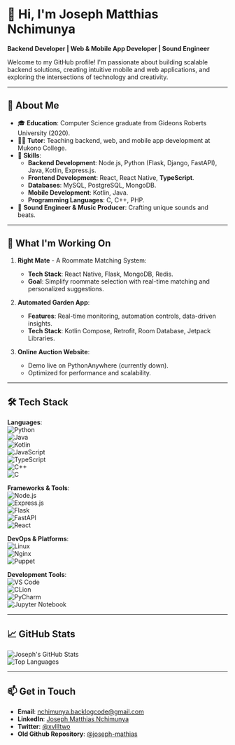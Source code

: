 # 👋 Hi, I'm **Joseph Matthias Nchimunya**  

**Backend Developer | Web & Mobile App Developer | Sound Engineer**  

Welcome to my GitHub profile! I'm passionate about building scalable backend solutions, creating intuitive mobile and web applications, and exploring the intersections of technology and creativity.

---

## 🚀 **About Me**
- 🎓 **Education**: Computer Science graduate from Gideons Roberts University (2020).  
- 👨‍🏫 **Tutor**: Teaching backend, web, and mobile app development at Mukono College.  
- 🔧 **Skills**:
  - **Backend Development**: Node.js, Python (Flask, Django, FastAPI), Java, Kotlin, Express.js.  
  - **Frontend Development**: React, React Native, **TypeScript**.  
  - **Databases**: MySQL, PostgreSQL, MongoDB.  
  - **Mobile Development**: Kotlin, Java.  
  - **Programming Languages**: C, C++, PHP.  
- 🎵 **Sound Engineer & Music Producer**: Crafting unique sounds and beats.

---

## 🌟 **What I'm Working On**
1. **Right Mate** - A Roommate Matching System:  
   - **Tech Stack**: React Native, Flask, MongoDB, Redis.  
   - **Goal**: Simplify roommate selection with real-time matching and personalized suggestions.  

2. **Automated Garden App**:  
   - **Features**: Real-time monitoring, automation controls, data-driven insights.  
   - **Tech Stack**: Kotlin Compose, Retrofit, Room Database, Jetpack Libraries.  

3. **Online Auction Website**:  
   - Demo live on PythonAnywhere (currently down).
   - Optimized for performance and scalability.  

---

## 🛠️ **Tech Stack**
**Languages**:  
![Python](https://img.shields.io/badge/-Python-333?style=flat&logo=python)  
![Java](https://img.shields.io/badge/-Java-333?style=flat&logo=java)  
![Kotlin](https://img.shields.io/badge/-Kotlin-333?style=flat&logo=kotlin)  
![JavaScript](https://img.shields.io/badge/-JavaScript-333?style=flat&logo=javascript)  
![TypeScript](https://img.shields.io/badge/-TypeScript-333?style=flat&logo=typescript)  
![C++](https://img.shields.io/badge/-C++-333?style=flat&logo=cplusplus)  
![C](https://img.shields.io/badge/-C-333?style=flat&logo=c)  

**Frameworks & Tools**:  
![Node.js](https://img.shields.io/badge/-Node.js-333?style=flat&logo=node.js)  
![Express.js](https://img.shields.io/badge/-Express.js-333?style=flat&logo=express)  
![Flask](https://img.shields.io/badge/-Flask-333?style=flat&logo=flask)  
![FastAPI](https://img.shields.io/badge/-FastAPI-333?style=flat&logo=fastapi)  
![React](https://img.shields.io/badge/-React-333?style=flat&logo=react)  

**DevOps & Platforms**:  
![Linux](https://img.shields.io/badge/-Linux-333?style=flat&logo=linux)  
![Nginx](https://img.shields.io/badge/-Nginx-333?style=flat&logo=nginx)  
![Puppet](https://img.shields.io/badge/-Puppet-333?style=flat&logo=puppet)  

**Development Tools**:  
![VS Code](https://img.shields.io/badge/-VS%20Code-333?style=flat&logo=visualstudiocode)  
![CLion](https://img.shields.io/badge/-CLion-333?style=flat&logo=jetbrains)  
![PyCharm](https://img.shields.io/badge/-PyCharm-333?style=flat&logo=pycharm)  
![Jupyter Notebook](https://img.shields.io/badge/-Jupyter%20Notebook-333?style=flat&logo=jupyter)  

---

## 📈 **GitHub Stats**
![Joseph's GitHub Stats](https://github-readme-stats.vercel.app/api?username=nchimunyascripts&show_icons=true&theme=radical)  
![Top Languages](https://github-readme-stats.vercel.app/api/top-langs/?username=nchimunyascripts&layout=compact&theme=radical)

---

## 📫 **Get in Touch**
- **Email**: nchimunya.backlogcode@gmail.com  
- **LinkedIn**: [Joseph Matthias Nchimunya](https://www.linkedin.com/in/joseph-nchimunya-4aaa54198)  
- **Twitter**: [@xvllltwo](https://twitter.com/xvlll8two)
- **Old Github Repository**: [@joseph-mathias](https://github.com/joseph-mathias)
